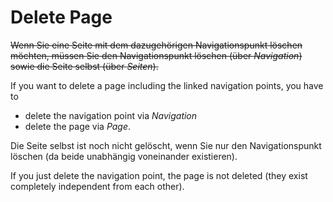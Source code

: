 # Delete Page

~~Wenn Sie eine Seite mit dem dazugehörigen Navigationspunkt löschen möchten, müssen Sie
den Navigationspunkt löschen (über *Navigation*) sowie
die Seite selbst (über *Seiten*).~~


If you want to delete a page including the linked navigation points, you have to
* delete the navigation point via *Navigation*
* delete the page via *Page*.


Die Seite selbst ist noch nicht gelöscht, wenn Sie nur den Navigationspunkt löschen (da beide unabhängig voneinander existieren).

If you just delete the navigation point, the page is not deleted (they exist completely independent from each other).
